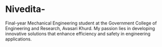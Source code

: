 # Nivedita-
Final-year Mechanical Engineering student at the Government College of Engineering and Research, Avasari Khurd. My passion lies in developing innovative solutions that enhance efficiency and safety in engineering applications. 

